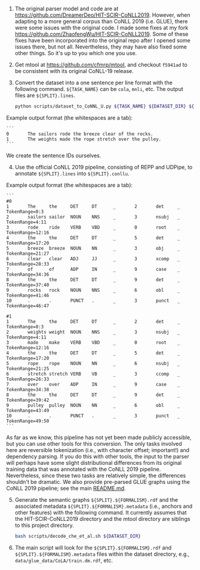 1. The original parser model and code are at https://github.com/DreamerDeo/HIT-SCIR-CoNLL2019. However, when adapting to a more general corpus than CoNLL 2019 (i.e. GLUE), there were some issues with the original code. I made some fixes at my fork https://github.com/ZhaofengWu/HIT-SCIR-CoNLL2019. Some of these fixes have been incorporated into the original repo after I opened some issues there, but not all. Nevertheless, they may have also fixed some other things. So it's up to you which one you use.

2. Get mtool at https://github.com/cfmrp/mtool, and checkout `f5941ad` to be consistent with its original CoNLL-19 release.

3. Convert the dataset into a one sentence per line format with the following command. `${TASK_NAME}` can be `cola`, `mnli`, etc. The output files are `${SPLIT}.lines`.

    ```bash
    python scripts/dataset_to_CoNNL_U.py ${TASK_NAME} ${DATASET_DIR} ${DATASET_DIR}
    ```

Example output format (the whitespaces are a tab):

    ```
    0       The sailors rode the breeze clear of the rocks.
    1       The weights made the rope stretch over the pulley.
    ```

We create the sentence IDs ourselves.

4. Use the official CoNLL 2019 pipeline, consisting of REPP and UDPipe, to annotate `${SPLIT}.lines` into `${SPLIT}.conllu`.

Example output format (the whitespaces are a tab):

    ```
    #0
    1       The     the     DET     DT      _       2       det     _       TokenRange=0:3
    2       sailors sailor  NOUN    NNS     _       3       nsubj   _       TokenRange=4:11
    3       rode    ride    VERB    VBD     _       0       root    _       TokenRange=12:16
    4       the     the     DET     DT      _       5       det     _       TokenRange=17:20
    5       breeze  breeze  NOUN    NN      _       3       obj     _       TokenRange=21:27
    6       clear   clear   ADJ     JJ      _       3       xcomp   _       TokenRange=28:33
    7       of      of      ADP     IN      _       9       case    _       TokenRange=34:36
    8       the     the     DET     DT      _       9       det     _       TokenRange=37:40
    9       rocks   rock    NOUN    NNS     _       6       obl     _       TokenRange=41:46
    10      .       .       PUNCT   .       _       3       punct   _       TokenRange=46:47

    #1
    1       The     the     DET     DT      _       2       det     _       TokenRange=0:3
    2       weights weight  NOUN    NNS     _       3       nsubj   _       TokenRange=4:11
    3       made    make    VERB    VBD     _       0       root    _       TokenRange=12:16
    4       the     the     DET     DT      _       5       det     _       TokenRange=17:20
    5       rope    rope    NOUN    NN      _       6       nsubj   _       TokenRange=21:25
    6       stretch stretch VERB    VB      _       3       ccomp   _       TokenRange=26:33
    7       over    over    ADP     IN      _       9       case    _       TokenRange=34:38
    8       the     the     DET     DT      _       9       det     _       TokenRange=39:42
    9       pulley  pulley  NOUN    NN      _       6       obl     _       TokenRange=43:49
    10      .       .       PUNCT   .       _       3       punct   _       TokenRange=49:50
    ```

As far as we know, this pipeline has not yet been made publicly accessible, but you can use other tools for this conversion. The only tasks involved here are reversible tokenization (i.e., with character offset; important!) and dependency parsing. If you do this with other tools, the input to the parser will perhaps have some slight distributional differences from its original training data that was annotated with the CoNLL 2019 pipeline. Nevertheless, since these two tasks are relatively simple, the differences shouldn't be dramatic. We also provide pre-parsed GLUE graphs using the CoNLL 2019 pipeline; see the main [README.md](README.md).

5. Generate the semantic graphs `${SPLIT}.${FORMALISM}.rdf` and the associated metadata `${SPLIT}.${FORMALISM}.metadata` (i.e., anchors and other features) with the following command. It currently assumes that the HIT-SCIR-CoNLL2019 directory and the mtool directory are siblings to this project directory.

    ```bash
    bash scripts/decode_che_et_al.sh ${DATASET_DIR}
    ```

6. The main script will look for the `${SPLIT}.${FORMALISM}.rdf` and `${SPLIT}.${FORMALISM}.metadata` files within the dataset directory, e.g., `data/glue_data/CoLA/train.dm.rdf`, etc.
